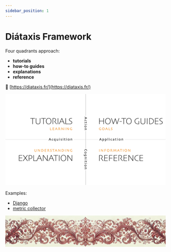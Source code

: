 ```yaml
---
sidebar_position: 1
---
```


# Diátaxis Framework

Four quadrants approach: 
 - **tutorials**
 - **how-to guides**
 - **explanations**
 - **reference**

🔗 [https://diataxis.fr/](https://diataxis.fr/)

![diataxis](diataxis.png)


Examples:
- [Django](https://docs.djangoproject.com/en/5.1/)
- [metric collector](https://github.com/KatKmiotek/metric-collector)


![ornament](../red-small.png)
